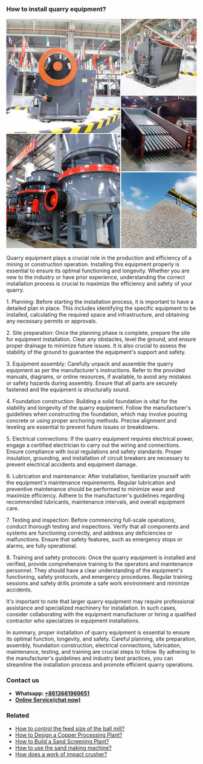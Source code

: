 <h3>How to install quarry equipment?</h3><img src='1701745309.jpg' alt=''><p>Quarry equipment plays a crucial role in the production and efficiency of a mining or construction operation. Installing this equipment properly is essential to ensure its optimal functioning and longevity. Whether you are new to the industry or have prior experience, understanding the correct installation process is crucial to maximize the efficiency and safety of your quarry.</p><p>1. Planning: Before starting the installation process, it is important to have a detailed plan in place. This includes identifying the specific equipment to be installed, calculating the required space and infrastructure, and obtaining any necessary permits or approvals.</p><p>2. Site preparation: Once the planning phase is complete, prepare the site for equipment installation. Clear any obstacles, level the ground, and ensure proper drainage to minimize future issues. It is also crucial to assess the stability of the ground to guarantee the equipment's support and safety.</p><p>3. Equipment assembly: Carefully unpack and assemble the quarry equipment as per the manufacturer's instructions. Refer to the provided manuals, diagrams, or online resources, if available, to avoid any mistakes or safety hazards during assembly. Ensure that all parts are securely fastened and the equipment is structurally sound.</p><p>4. Foundation construction: Building a solid foundation is vital for the stability and longevity of the quarry equipment. Follow the manufacturer's guidelines when constructing the foundation, which may involve pouring concrete or using proper anchoring methods. Precise alignment and leveling are essential to prevent future issues or breakdowns.</p><p>5. Electrical connections: If the quarry equipment requires electrical power, engage a certified electrician to carry out the wiring and connections. Ensure compliance with local regulations and safety standards. Proper insulation, grounding, and installation of circuit breakers are necessary to prevent electrical accidents and equipment damage.</p><p>6. Lubrication and maintenance: After installation, familiarize yourself with the equipment's maintenance requirements. Regular lubrication and preventive maintenance should be performed to minimize wear and maximize efficiency. Adhere to the manufacturer's guidelines regarding recommended lubricants, maintenance intervals, and overall equipment care.</p><p>7. Testing and inspection: Before commencing full-scale operations, conduct thorough testing and inspections. Verify that all components and systems are functioning correctly, and address any deficiencies or malfunctions. Ensure that safety features, such as emergency stops or alarms, are fully operational.</p><p>8. Training and safety protocols: Once the quarry equipment is installed and verified, provide comprehensive training to the operators and maintenance personnel. They should have a clear understanding of the equipment's functioning, safety protocols, and emergency procedures. Regular training sessions and safety drills promote a safe work environment and minimize accidents.</p><p>It's important to note that larger quarry equipment may require professional assistance and specialized machinery for installation. In such cases, consider collaborating with the equipment manufacturer or hiring a qualified contractor who specializes in equipment installations.</p><p>In summary, proper installation of quarry equipment is essential to ensure its optimal function, longevity, and safety. Careful planning, site preparation, assembly, foundation construction, electrical connections, lubrication, maintenance, testing, and training are crucial steps to follow. By adhering to the manufacturer's guidelines and industry best practices, you can streamline the installation process and promote efficient quarry operations.</p><h3>Contact us</h3><ul><li><strong>Whatsapp:&nbsp;<a href="https://wa.me/8613661969651">+8613661969651</a></strong></li><li><a href="https://swt.shibang-china.com/?git&amp;zhl&amp;How to install quarry equipment"><strong>Online Service(chat now)</strong></a></li></ul><h3>Related</h3><ul><li><a href='How to control the feed size of the ball mill.md'>How to control the feed size of the ball mill?</a></li><li><a href='How to Design a Copper Processing Plant.md'>How to Design a Copper Processing Plant?</a></li><li><a href='How to Build a Sand Screening Plant.md'>How to Build a Sand Screening Plant?</a></li><li><a href='How to use the sand making machine.md'>How to use the sand making machine?</a></li><li><a href='How does a work of impact crusher.md'>How does a work of impact crusher?</a></li></ul>